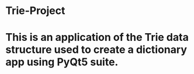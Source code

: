 # Trie-Project
# This is an application of the Trie data structure used to create a dictionary app using PyQt5 suite.
